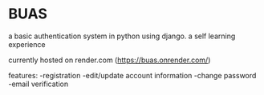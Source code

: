 # BUAS

a basic authentication system in python using django. a self learning experience

currently hosted on render.com (https://buas.onrender.com/)

features:
-registration
-edit/update account information
-change password
-email verification

